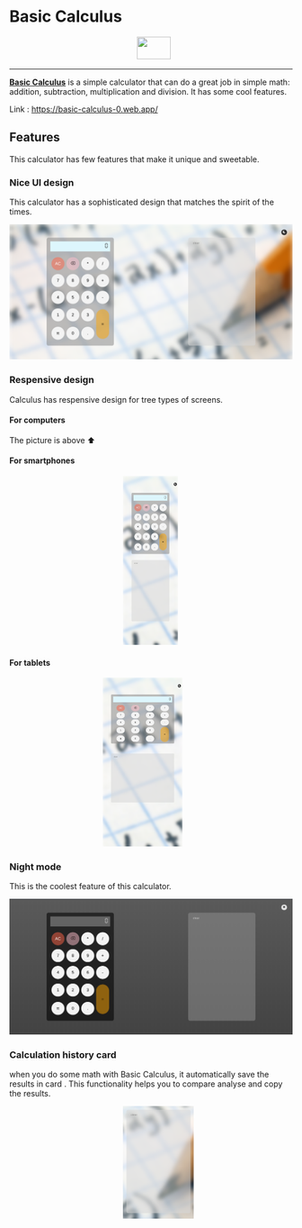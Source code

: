 # Basic Calculus

<img src="https://www.flaticon.com/svg/static/icons/svg/715/715578.svg" id="logo">

---

[**Basic Calculus**](https://basic-calculus-0.web.app/) is a simple calculator that can do a great job in simple math: addition, subtraction, multiplication and division. It has some cool features.

Link : <https://basic-calculus-0.web.app/>

## Features

This calculator has few features that make it unique and sweetable.

### Nice UI design

This calculator has a sophisticated design that matches the spirit of the times.

![light mode](readme/light-mode.png)

### Respensive design

Calculus has respensive design for tree types of screens.

#### For computers

The picture is above ⬆️

#### For smartphones

<img src="readme/light-smartphone.png" id="smartphone">

#### For tablets

<img src="readme/light-tablette.png" id="tablet">

### Night mode

This is the coolest feature of this calculator.

![dark-computer](readme/dark-computer.png)

### Calculation history card

when you do some math with Basic Calculus, it automatically save the results in card . This functionality helps you to compare analyse and copy the results.

<img src="readme/history-card.png" id="history">

<style>
 #logo{
    height: 40px;
    width: 60px;
    position: relative;
    left: 45%
 }
 #smartphone{
    position: relative;
    left: 40%;
    height: 300px;
 }
 #tablet{
     position: relative;
     left: 33%;
     height: 300px;
 }
 #history{
     height: 200px;
     position: relative;
     left: 40%
 }
</style>
